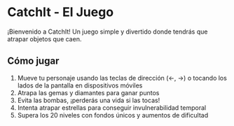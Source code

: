# CatchIt - El Juego

¡Bienvenido a CatchIt! Un juego simple y divertido donde tendrás que atrapar objetos que caen.

## Cómo jugar

1. Mueve tu personaje usando las teclas de dirección (←, →) o tocando los lados de la pantalla en dispositivos móviles
2. Atrapa las gemas y diamantes para ganar puntos
3. Evita las bombas, ¡perderás una vida si las tocas!
4. Intenta atrapar estrellas para conseguir invulnerabilidad temporal
5. Supera los 20 niveles con fondos únicos y aumentos de dificultad

